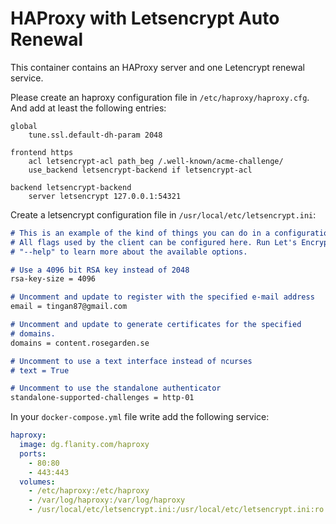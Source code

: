 HAProxy with Letsencrypt Auto Renewal
=====================================

This container contains an HAProxy server and one Letencrypt renewal service.

Please create an haproxy configuration file in `/etc/haproxy/haproxy.cfg`. And add at least the following entries:
```text
global
	tune.ssl.default-dh-param 2048

frontend https
	acl letsencrypt-acl path_beg /.well-known/acme-challenge/
	use_backend letsencrypt-backend if letsencrypt-acl

backend letsencrypt-backend
	server letsencrypt 127.0.0.1:54321
```
Create a letsencrypt configuration file in `/usr/local/etc/letsencrypt.ini`:

```md
# This is an example of the kind of things you can do in a configuration file.
# All flags used by the client can be configured here. Run Let's Encrypt with
# "--help" to learn more about the available options.

# Use a 4096 bit RSA key instead of 2048
rsa-key-size = 4096

# Uncomment and update to register with the specified e-mail address
email = tingan87@gmail.com

# Uncomment and update to generate certificates for the specified
# domains.
domains = content.rosegarden.se

# Uncomment to use a text interface instead of ncurses
# text = True

# Uncomment to use the standalone authenticator
standalone-supported-challenges = http-01
```

In your `docker-compose.yml` file write add the following service:

```yml
haproxy:
  image: dg.flanity.com/haproxy
  ports:
    - 80:80
    - 443:443
  volumes:
    - /etc/haproxy:/etc/haproxy
    - /var/log/haproxy:/var/log/haproxy
	- /usr/local/etc/letsencrypt.ini:/usr/local/etc/letsencrypt.ini:ro
```
